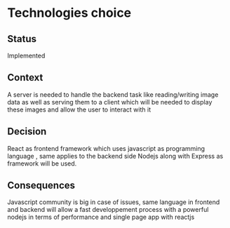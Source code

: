 # Technologies choice

## Status

Implemented

## Context

A server is needed to handle the backend task like reading/writing image data as well as serving them to a client which 
will be needed to display these images and allow the user to interact with it 

## Decision

React as frontend framework which uses javascript as programming language , same applies to the backend side 
Nodejs along with Express as framework will be used.

## Consequences

Javascript community is big in case of issues, same language in frontend and backend will allow a fast developpement process with a powerful nodejs in terms of performance and single page app with reactjs
